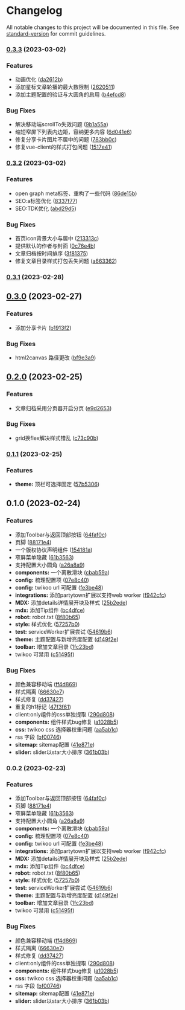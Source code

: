 # Changelog

All notable changes to this project will be documented in this file. See [standard-version](https://github.com/conventional-changelog/standard-version) for commit guidelines.

### [0.3.3](https://github.com/DORAKIKA/iak/compare/v0.3.2...v0.3.3) (2023-03-02)


### Features

* 动画优化 ([da2612b](https://github.com/DORAKIKA/iak/commit/da2612b016e249225c6df667d69a17b307d5abe8))
* 添加星标文章轮播的最大数限制 ([2620511](https://github.com/DORAKIKA/iak/commit/262051169ecd6f76da8e7979654a6f58a0cc230f))
* 添加主题配置的验证与大圆角的启用 ([b4efcd8](https://github.com/DORAKIKA/iak/commit/b4efcd8d545971d2bd3c1edb8e35137ae94c5c5e))


### Bug Fixes

* 解决移动端scrollTo失效问题 ([9b1a55a](https://github.com/DORAKIKA/iak/commit/9b1a55aa4a038e926b0cc95b5bdb26214e0ff54a))
* 缩短窄屏下列表内边距，容纳更多内容 ([6d041e6](https://github.com/DORAKIKA/iak/commit/6d041e627b1d6081c3d346410b53934b5c5bc592))
* 修复分享卡片图片不居中的问题 ([783bb0c](https://github.com/DORAKIKA/iak/commit/783bb0c7dd8dcf71518ad6e55826531a184b4b03))
* 修复vue-client的样式打包问题 ([1517e41](https://github.com/DORAKIKA/iak/commit/1517e41233e533edc23f067e1e26d1f0a73ad63d))

### [0.3.2](https://github.com/DORAKIKA/iak/compare/v0.3.1...v0.3.2) (2023-03-02)


### Features

* open graph meta标签、重构了一些代码 ([86de15b](https://github.com/DORAKIKA/iak/commit/86de15bdca1da76246c1f02c8ff91d3e313511e5))
* SEO:a标签优化 ([8337f77](https://github.com/DORAKIKA/iak/commit/8337f772ac778c93b02fb8a9d7acca7abe5f3cb3))
* SEO:TDK优化 ([abd29d5](https://github.com/DORAKIKA/iak/commit/abd29d590d64d1cfdea8e48ae3dbec28bfa46398))


### Bug Fixes

* 首页icon背景大小与居中 ([213313c](https://github.com/DORAKIKA/iak/commit/213313cd72e307d9437bd0f0606b17b9a49135dc))
* 提供默认的作者与封面 ([0c76e4b](https://github.com/DORAKIKA/iak/commit/0c76e4b4ddd883d78a8569f4b2890fd6ce98f94f))
* 文章归档按时间排序 ([3f81375](https://github.com/DORAKIKA/iak/commit/3f813756479e46c8d0cded1c2bf9b6bc7036050b))
* 修复文章目录样式打包丢失问题 ([a663362](https://github.com/DORAKIKA/iak/commit/a663362203052ee7781744216134af889dcf00bf))

### [0.3.1](https://github.com/DORAKIKA/iak/compare/v0.3.0...v0.3.1) (2023-02-28)

## [0.3.0](https://github.com/DORAKIKA/iak/compare/v0.2.0...v0.3.0) (2023-02-27)


### Features

* 添加分享卡片 ([b1913f2](https://github.com/DORAKIKA/iak/commit/b1913f2b5d59be382271fbb988b05d3b428d850b))


### Bug Fixes

* html2canvas 路径更改 ([bf9e3a9](https://github.com/DORAKIKA/iak/commit/bf9e3a9db75d7a8e38343fb0dacfb3a193e432b0))

## [0.2.0](https://github.com/DORAKIKA/iak/compare/v0.1.1...v0.2.0) (2023-02-25)


### Features

* 文章归档采用分页器开启分页 ([e9d2653](https://github.com/DORAKIKA/iak/commit/e9d2653b460e2208e5478b16a2afb89c0c5b7c0a))


### Bug Fixes

* grid换flex解决样式错乱 ([c73c90b](https://github.com/DORAKIKA/iak/commit/c73c90b59fa237c04af39b64960b875ab039cb17))

### [0.1.1](https://github.com/DORAKIKA/iak/compare/v0.1.0...v0.1.1) (2023-02-25)


### Features

* **theme:** 顶栏可选择固定 ([57b5306](https://github.com/DORAKIKA/iak/commit/57b5306bad25b5df7a4b36f946dddf5c8596d29f))

## 0.1.0 (2023-02-24)


### Features

* 添加Toolbar与返回顶部按钮 ([64faf0c](https://github.com/DORAKIKA/iak/commit/64faf0c2bad9379a7ab2fc43ab81fce4ae7e6543))
* 页脚 ([88171e4](https://github.com/DORAKIKA/iak/commit/88171e46944a4932096a3600c466e055975c5ee7))
* 一个版权协议声明组件 ([154181a](https://github.com/DORAKIKA/iak/commit/154181a74759ba96dca159f0cae7b9ed2a7354a2))
* 窄屏菜单隐藏 ([61b3563](https://github.com/DORAKIKA/iak/commit/61b3563d7fc517bbee9d00565dbce9b70895d975))
* 支持配置大小圆角 ([a26a8a9](https://github.com/DORAKIKA/iak/commit/a26a8a928b919c29e4dc1af086b3e9ccd4abfb80))
* **components:** 一个离散滑块 ([cbab59a](https://github.com/DORAKIKA/iak/commit/cbab59ae45c44f4befb16c4ff02392d526746200))
* **config:** 梳理配置项 ([07e8c40](https://github.com/DORAKIKA/iak/commit/07e8c4071f6bc03e2f7dd6d1f8c41719da14be89))
* **config:** twikoo url 可配置 ([fe3be48](https://github.com/DORAKIKA/iak/commit/fe3be481b84aac5955578ffcf1002a3d05c8d50f))
* **integrations:** 添加partytown扩展以支持web worker ([f942cfc](https://github.com/DORAKIKA/iak/commit/f942cfcb194341f05fad7d4121ce09ad7c79fa85))
* **MDX:** 添加details详情展开块及样式 ([25b2ede](https://github.com/DORAKIKA/iak/commit/25b2edec333c8b925185e30acd6533de2f926048))
* **mdx:** 添加Tip组件 ([bc4dfce](https://github.com/DORAKIKA/iak/commit/bc4dfceed412e4cd63a602e7c4d0ee32f64690d8))
* **robot:** robot.txt ([8f80b65](https://github.com/DORAKIKA/iak/commit/8f80b65bfa5ff30b7e078116c35d3094228235ea))
* **style:** 样式优化 ([57257b0](https://github.com/DORAKIKA/iak/commit/57257b02997e13dfa95b58293dfe1ce3d626c019))
* **test:** serviceWorker扩展尝试 ([54619b6](https://github.com/DORAKIKA/iak/commit/54619b6fa795f7b837344e8c7d719d96bd933cd5))
* **theme:** 主题配置与新增亮度配置 ([d149f2e](https://github.com/DORAKIKA/iak/commit/d149f2ec24ca4b3fed0e9802de3a1355e856476a))
* **toolbar:** 增加文章目录 ([1fc23bd](https://github.com/DORAKIKA/iak/commit/1fc23bd6ef5b40d5951242712d94551caed01b6c))
* twikoo 可禁用 ([c51495f](https://github.com/DORAKIKA/iak/commit/c51495f3247297e89f770972c6c5a1583ebe54b0))


### Bug Fixes

* 颜色兼容移动端 ([ff4d869](https://github.com/DORAKIKA/iak/commit/ff4d869da5f5a23c1ce34ea9100366c1f70488b2))
* 样式隔离 ([66630e7](https://github.com/DORAKIKA/iak/commit/66630e7e015675227db7528147fcedcbca3f6de5))
* 样式修复 ([dd37427](https://github.com/DORAKIKA/iak/commit/dd3742707fbb92ae09b00c84c99a7a1920cb5614))
* 重复的h1标记 ([47f3f61](https://github.com/DORAKIKA/iak/commit/47f3f610ccfa29d98e32ad8eca698cb99e9215b2))
* client:only组件的css单独提取 ([290d808](https://github.com/DORAKIKA/iak/commit/290d8089d2d43b317f6640a623dc7c21906e5bb1))
* **components:** 组件样式bug修复 ([a1028b5](https://github.com/DORAKIKA/iak/commit/a1028b5f1631e6d71a26fef9eb59591af6ec6680))
* **css:** twikoo css 选择器权重问题 ([aa5ab1c](https://github.com/DORAKIKA/iak/commit/aa5ab1ccea3da443a7e0ae9daa1d0088dc3ca110))
* rss 字段 ([bf00746](https://github.com/DORAKIKA/iak/commit/bf007469e2373661b336925ece81f3422f419a00))
* **sitemap:** sitemap配置 ([41e871e](https://github.com/DORAKIKA/iak/commit/41e871e175bd0164e10d83a2cf18cbc6c12b7165))
* **slider:** slider以star大小排序 ([361b03b](https://github.com/DORAKIKA/iak/commit/361b03b52df15a9a0c1bc49988bca367ced262e5))

### 0.0.2 (2023-02-23)


### Features

* 添加Toolbar与返回顶部按钮 ([64faf0c](https://github.com/DORAKIKA/iak/commit/64faf0c2bad9379a7ab2fc43ab81fce4ae7e6543))
* 页脚 ([88171e4](https://github.com/DORAKIKA/iak/commit/88171e46944a4932096a3600c466e055975c5ee7))
* 窄屏菜单隐藏 ([61b3563](https://github.com/DORAKIKA/iak/commit/61b3563d7fc517bbee9d00565dbce9b70895d975))
* 支持配置大小圆角 ([a26a8a9](https://github.com/DORAKIKA/iak/commit/a26a8a928b919c29e4dc1af086b3e9ccd4abfb80))
* **components:** 一个离散滑块 ([cbab59a](https://github.com/DORAKIKA/iak/commit/cbab59ae45c44f4befb16c4ff02392d526746200))
* **config:** 梳理配置项 ([07e8c40](https://github.com/DORAKIKA/iak/commit/07e8c4071f6bc03e2f7dd6d1f8c41719da14be89))
* **config:** twikoo url 可配置 ([fe3be48](https://github.com/DORAKIKA/iak/commit/fe3be481b84aac5955578ffcf1002a3d05c8d50f))
* **integrations:** 添加partytown扩展以支持web worker ([f942cfc](https://github.com/DORAKIKA/iak/commit/f942cfcb194341f05fad7d4121ce09ad7c79fa85))
* **MDX:** 添加details详情展开块及样式 ([25b2ede](https://github.com/DORAKIKA/iak/commit/25b2edec333c8b925185e30acd6533de2f926048))
* **mdx:** 添加Tip组件 ([bc4dfce](https://github.com/DORAKIKA/iak/commit/bc4dfceed412e4cd63a602e7c4d0ee32f64690d8))
* **robot:** robot.txt ([8f80b65](https://github.com/DORAKIKA/iak/commit/8f80b65bfa5ff30b7e078116c35d3094228235ea))
* **style:** 样式优化 ([57257b0](https://github.com/DORAKIKA/iak/commit/57257b02997e13dfa95b58293dfe1ce3d626c019))
* **test:** serviceWorker扩展尝试 ([54619b6](https://github.com/DORAKIKA/iak/commit/54619b6fa795f7b837344e8c7d719d96bd933cd5))
* **theme:** 主题配置与新增亮度配置 ([d149f2e](https://github.com/DORAKIKA/iak/commit/d149f2ec24ca4b3fed0e9802de3a1355e856476a))
* **toolbar:** 增加文章目录 ([1fc23bd](https://github.com/DORAKIKA/iak/commit/1fc23bd6ef5b40d5951242712d94551caed01b6c))
* twikoo 可禁用 ([c51495f](https://github.com/DORAKIKA/iak/commit/c51495f3247297e89f770972c6c5a1583ebe54b0))


### Bug Fixes

* 颜色兼容移动端 ([ff4d869](https://github.com/DORAKIKA/iak/commit/ff4d869da5f5a23c1ce34ea9100366c1f70488b2))
* 样式隔离 ([66630e7](https://github.com/DORAKIKA/iak/commit/66630e7e015675227db7528147fcedcbca3f6de5))
* 样式修复 ([dd37427](https://github.com/DORAKIKA/iak/commit/dd3742707fbb92ae09b00c84c99a7a1920cb5614))
* client:only组件的css单独提取 ([290d808](https://github.com/DORAKIKA/iak/commit/290d8089d2d43b317f6640a623dc7c21906e5bb1))
* **components:** 组件样式bug修复 ([a1028b5](https://github.com/DORAKIKA/iak/commit/a1028b5f1631e6d71a26fef9eb59591af6ec6680))
* **css:** twikoo css 选择器权重问题 ([aa5ab1c](https://github.com/DORAKIKA/iak/commit/aa5ab1ccea3da443a7e0ae9daa1d0088dc3ca110))
* rss 字段 ([bf00746](https://github.com/DORAKIKA/iak/commit/bf007469e2373661b336925ece81f3422f419a00))
* **sitemap:** sitemap配置 ([41e871e](https://github.com/DORAKIKA/iak/commit/41e871e175bd0164e10d83a2cf18cbc6c12b7165))
* **slider:** slider以star大小排序 ([361b03b](https://github.com/DORAKIKA/iak/commit/361b03b52df15a9a0c1bc49988bca367ced262e5))
